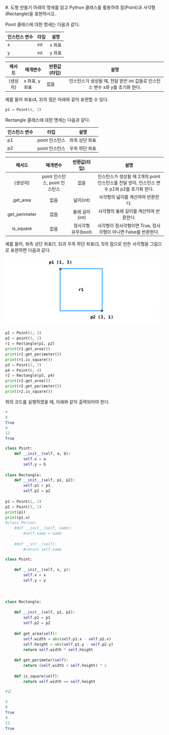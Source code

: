 

\#. 도형 만들기 아래의 명세를 읽고 Python 클래스를 활용하여 점(Point)과 사각형(Rectangle)을 표현하시오.

Point 클래스에 대한 명세는 다음과 같다.

| 인스턴스 변수 | 타입 | 설명   |
| ------------- | ---- | ------ |
| x             | int  | x 좌표 |
| y             | int  | y 좌표 |

|  메서드  | 매개변수       | 반환값(타입) |                             설명                             |
| :------: | -------------- | ------------ | :----------------------------------------------------------: |
| (생성자) | x 좌표, y 좌표 | 없음         | 인스턴스가 생성될 때, 전달 받은 int 값들로 인스턴스 변수 x와 y를 초기화 한다. |

예를 들어 좌표(4, 3)의 점은 아래와 같이 표현할 수 있다. 

``` python
p1 = Point(4, 3)
```



Rectangle 클래스에 대한 명세는 다음과 같다.

| 인스턴스 변수 | 타입           | 설명           |
| ------------- | -------------- | -------------- |
| p1            | point 인스턴스 | 좌측 상단 좌표 |
| p2            | point 인스턴스 | 우측 하단 좌표 |



|    메서드     |            매개변수            |    반환값(타입)     |                             설명                             |
| :-----------: | :----------------------------: | :-----------------: | :----------------------------------------------------------: |
|   (생성자)    | point 인스턴스, point 인스턴스 |        없음         | 인스턴스가 생성될 때 2개의 point 인스턴스를 전달 받아, 인스턴스 변수 p1와 p2를 초기화 한다. |
|   get_area    |              없음              |      넓이(int)      |              사각형의 넓이를 계산하여 반환한다.              |
| get_perimeter |              없음              |   둘레 길이 (int)   |           사각형의 둘레 길이를 계산하여 반환한다.            |
|   is_square   |              없음              | 정사각형 유무(bool) | 사각형이 정사각형이면 True, 정사각형이 아니면 False를 반환한다. |

예를 들어, 좌측 상단 좌표(1, 3)과 우측 하단 좌표(3, 1)의 점으로 만든 사각형을 그림으로 표현하면 다음과 같다. 

![image-20220126190738410](workshop.assets/image-20220126190738410.png)

``` python
p1 = Point(1, 3)
p2 = point(3, 1)
r1 = Rectangle(p1, p2)
print(r1.get_area())
print(r1.get_perimeter())
print(r1.is_square())
p3 = Point(3, 7)
p4 = Point(6, 4)
r2 = Rectangle(p3, p4)
print(r2.get_area())
print(r2.get_perimeter())
print(r2.is_square())
```

위의 코드를 실행하였을 때, 아래와 같이 출력되어야 한다. 

``` python
4
8
True
9
12
True
```



``` python
class Point:
    def __init__(self, a, b):
        self.x = a
        self.y = b
        
class Rectangle:
    def __init__(self, p1, p2):
        self.p1 = p1
        self.p2 = p2

p1 = Point(1, 3)
p2 = Point(3, 1)
print(p1)
print(p1.x)
#class Person:
    #def __init__(self, name):
        #self.name = name 
        
    #def __str__(self):
        #return self.name
```

``` python
class Point:

    def __init__(self, x, y):
        self.x = x
        self.y = y



class Rectangle:

    def __init__(self, p1, p2):
        self.p1 = p1
        self.p2 = p2

    def get_area(self):
        self.width = abs(self.p1.x - self.p2.x)
        self.height = abs(self.p1.y - self.p2.y)
        return self.width * self.height

    def get_perimeter(self):
        return (self.width + self.height) * 2

    def is_square(self):
        return self.width == self.height
```

```python
#값 

4
8
True
9
12
True
```

